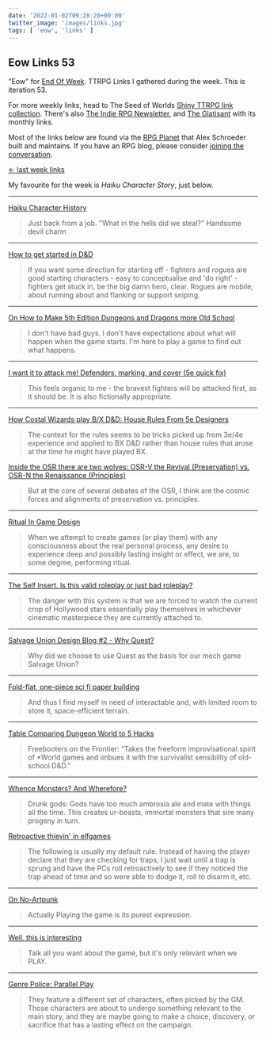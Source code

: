 ```yaml
---
date: '2022-01-02T09:28:20+09:00'
twitter_image: 'images/links.jpg'
tags: [ 'eow', 'links' ]
---
```


## Eow Links 53

"Eow" for [End Of Week](/#eow). TTRPG Links I gathered during the week. This is iteration 53.

For more weekly links, head to The Seed of Worlds [Shiny TTRPG link collection](https://seedofworlds.blogspot.com/search/label/weekly%20links). There's also [The Indie RPG Newsletter](https://ttrpg.substack.com/), and [The Glatisant](https://questingbeast.substack.com/) with its monthly links.

Most of the links below are found via the [RPG Planet](https://campaignwiki.org/rpg/) that Alex Schroeder built and maintains. If you have an RPG blog, please consider [joining the conversation](https://campaignwiki.org/wiki/Planet/Please_join!).

[← last week links](20211226.html?t=Eow_Links_52&f=eow53)

My favourite for the week is _Haiku Character Story_, just below.

<hr/>

[Haiku Character History](https://githyankidiaspora.com/2022/01/01/haiku-character-history/)

> Just back from a job. "What in the hells did we steal?" Handsome devil charm

<hr/>

[How to get started in D&D](https://seedofworlds.blogspot.com/2022/01/how-to-get-started-in-d.html)

> If you want some direction for starting off - fighters and rogues are good starting characters - easy to conceptualise and 'do right' - fighters get stuck in, be the big damn hero, clear. Rogues are mobile, about running about and flanking or support sniping.

<hr/>

[On How to Make 5th Edition Dungeons and Dragons more Old School](https://hackslashmaster.blogspot.com/2019/03/on-how-to-make-5th-edition-dungeons-and.html)

> I don't have bad guys. I don't have expectations about what will happen when the game starts. I'm here to play a game to find out what happens.

<hr/>

[I want it to attack me! Defenders, marking, and cover (5e quick fix)](https://methodsetmadness.blogspot.com/2021/12/i-want-it-to-attack-me-defenders.html)

> This feels organic to me - the bravest fighters will be attacked first, as it should be. It is also fictionally appropriate.

<hr/>

[How Costal Wizards play B/X D&D: House Rules From 5e Designers](https://icastlight.blogspot.com/2021/12/how-costal-wizards-play-bx-d-house.html)

> The context for the rules seems to be tricks picked up from 3e/4e experience and applied to BX D&D rather than house rules that arose at the time he might have played BX.

[Inside the OSR there are two wolves: OSR-V the Revival (Preservation) vs. OSR-N the Renaissance (Principles)](https://icastlight.blogspot.com/2021/12/inside-osr-there-are-two-wolves-osr-v.html)

> But at the core of several debates of the OSR, I think are the cosmic forces and alignments of preservation vs. principles.

<hr/>

[Ritual In Game Design](https://lumpley.games/2021/12/30/ritual-in-game-design/)

> When we attempt to create games (or play them) with any consciousness about the real personal process, any desire to experience deep and possibly lasting insight or effect, we are, to some degree, performing ritual.

<hr/>

[The Self Insert. Is this valid roleplay or just bad roleplay?](https://roleplay-geek.blogspot.com/2021/12/the-self-insert-is-this-valid-roleplay.html)

> The danger with this system is that we are forced to watch the current crop of Hollywood stars essentially play themselves in whichever cinematic masterpiece they are currently attached to.

<hr/>

[Salvage Union Design Blog #2 - Why Quest?](https://leyline.press/blogs/leyline-press-blog/salvage-union-design-blog-2-why-quest)

> Why did we choose to use Quest as the basis for our mech game Salvage Union?

<hr/>

[Fold-flat, one-piece sci fi paper building](https://therecouldhavebeensnakes.wordpress.com/2021/12/29/fold-flat-one-piece-sci-fi-paper-building/)

> And thus I find myself in need of interactable and, with limited room to store it, space-efficient terrain.

<hr/>

[Table Comparing Dungeon World to 5 Hacks](http://troypress.com/table-comparing-dungeon-world-to-5-hacks/)

> Freebooters on the Frontier: “Takes the freeform improvisational spirit of \*World games and imbues it with the survivalist sensibility of old-school D&D.”

<hr/>

[Whence Monsters? And Wherefore?](https://killitwithfirerpg.blogspot.com/2021/12/whence-monsters-and-wherefore.html)

> Drunk gods: Gods have too much ambrosia ale and mate with things all the time. This creates ur-beasts, immortal monsters that sire many progeny in turn.

[Retroactive thievin' in elfgames](https://killitwithfirerpg.blogspot.com/2021/12/retroactive-theivin-in-elfgames.html)

> The following is usually my default rule. Instead of having the player declare that they are checking for traps, I just wait until a trap is sprung and have the PCs roll retroactively to see if they noticed the trap ahead of time and so were able to dodge it, roll to disarm it, etc.

<hr/>

[On No-Artpunk](https://princeofnothingblogs.wordpress.com/2021/12/26/on-no-artpunk/)

> Actually Playing the game is its purest expression.

<hr/>

[Well, this is interesting](https://lordgwydion.blogspot.com/2021/12/well-this-is-interesting.html)

> Talk all you want about the game, but it's only relevant when we PLAY.

<hr/>

[Genre Police: Parallel Play](https://www.geeknative.com/137989/genre-police-parallel-play/)

> They feature a different set of characters, often picked by the GM. Those characters are about to undergo something relevant to the main story, and they are maybe going to make a choice, discovery, or sacrifice that has a lasting effect on the campaign.

